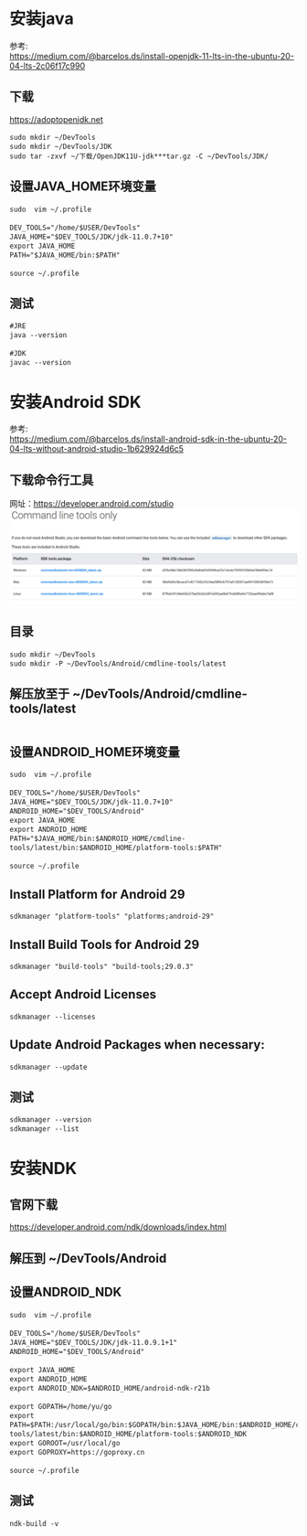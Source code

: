 # 安装java 
参考:  
https://medium.com/@barcelos.ds/install-openjdk-11-lts-in-the-ubuntu-20-04-lts-2c06f17c990

## 下载
https://adoptopenjdk.net
```
sudo mkdir ~/DevTools
sudo mkdir ~/DevTools/JDK
sudo tar -zxvf ~/下载/OpenJDK11U-jdk***tar.gz -C ~/DevTools/JDK/
```

## 设置JAVA_HOME环境变量
```
sudo  vim ~/.profile

DEV_TOOLS="/home/$USER/DevTools"
JAVA_HOME="$DEV_TOOLS/JDK/jdk-11.0.7+10"
export JAVA_HOME
PATH="$JAVA_HOME/bin:$PATH"

source ~/.profile
```
## 测试
```
#JRE
java --version

#JDK
javac --version
```


# 安装Android SDK
参考:  
https://medium.com/@barcelos.ds/install-android-sdk-in-the-ubuntu-20-04-lts-without-android-studio-1b629924d6c5

## 下载命令行工具
网址：https://developer.android.com/studio
![](ubuntu安装AndroidSDK和NDK/command-tools.png)

## 目录
```
sudo mkdir ~/DevTools
sudo mkdir -P ~/DevTools/Android/cmdline-tools/latest
```

## 解压放至于  ~/DevTools/Android/cmdline-tools/latest
```

```

## 设置ANDROID_HOME环境变量
```
sudo  vim ~/.profile

DEV_TOOLS="/home/$USER/DevTools"
JAVA_HOME="$DEV_TOOLS/JDK/jdk-11.0.7+10"
ANDROID_HOME="$DEV_TOOLS/Android"
export JAVA_HOME
export ANDROID_HOME
PATH="$JAVA_HOME/bin:$ANDROID_HOME/cmdline-tools/latest/bin:$ANDROID_HOME/platform-tools:$PATH"

source ~/.profile

```

## Install Platform for Android 29
```
sdkmanager "platform-tools" "platforms;android-29"
```

## Install Build Tools for Android 29
```
sdkmanager "build-tools" "build-tools;29.0.3"
```

## Accept Android Licenses
```
sdkmanager --licenses
```

## Update Android Packages when necessary:
```
sdkmanager --update
```

## 测试
```
sdkmanager --version
sdkmanager --list
```

# 安装NDK

## 官网下载
https://developer.android.com/ndk/downloads/index.html

## 解压到 ~/DevTools/Android

## 设置ANDROID_NDK
```
sudo  vim ~/.profile

DEV_TOOLS="/home/$USER/DevTools"
JAVA_HOME="$DEV_TOOLS/JDK/jdk-11.0.9.1+1"
ANDROID_HOME="$DEV_TOOLS/Android"

export JAVA_HOME
export ANDROID_HOME
export ANDROID_NDK=$ANDROID_HOME/android-ndk-r21b

export GOPATH=/home/yu/go
export PATH=$PATH:/usr/local/go/bin:$GOPATH/bin:$JAVA_HOME/bin:$ANDROID_HOME/cmdline-tools/latest/bin:$ANDROID_HOME/platform-tools:$ANDROID_NDK
export GOROOT=/usr/local/go
export GOPROXY=https://goproxy.cn

source ~/.profile
```

## 测试
```
ndk-build -v
```